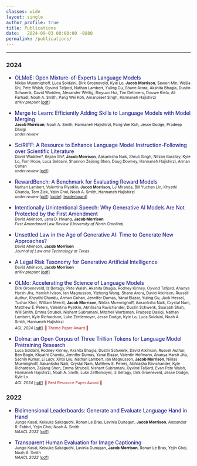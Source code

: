 ```yaml
---
classes: wide
layout: single
author_profile: true
title: Publications
date:   2024-09-03 00:00:00 -0800
permalink: /publications/
---   
```


<!-- ## Publications          -->

***
### 2024

* <a href="https://arxiv.org/abs/2409.02060" style="text-decoration:none;color:navy">OLMoE: Open Mixture-of-Experts Language Models</a>              
<span style="font-size:0.75em;">Niklas Muennighoff, Luca Soldaini, Dirk Groeneveld, Kyle Lo, **Jacob Morrison**, Sewon Min, Weijia Shi, Pete Walsh, Oyvind Tafjord, Nathan Lambert, Yuling Gu, Shane Arora, Akshita Bhagia, Dustin Schwenk, David Wadden, Alexander Wettig, Binyuan Hui, Tim Dettmers, Douwe Kiela, Ali Farhadi, Noah A. Smith, Pang Wei Koh, Amanpreet Singh, Hannaneh Hajishirzi</span><br>
<span style="font-size:0.75em;">*arXiv preprint* \[[pdf](https://arxiv.org/pdf/2409.02060)\]</span>

* <a href="" style="text-decoration:none;color:navy">Merge to Learn: Efficiently Adding Skills to Language Models with Model Merging</a>              
<span style="font-size:0.75em;">**Jacob Morrison**, Noah A. Smith, Hannaneh Hajishirzi, Pang Wei Koh, Jesse Dodge, Pradeep Dasigi</span><br>
<span style="font-size:0.75em;">*under review*</span>

* <a href="https://arxiv.org/abs/2406.07835" style="text-decoration:none;color:navy">SciRIFF: A Resource to Enhance Language Model Instruction-Following over Scientific Literature</a>              
<span style="font-size:0.75em;">David Wadden\*, Kejian Shi\*, **Jacob Morrison**, Aakanksha Naik, Shruti Singh, Nitzan Barzilay, Kyle Lo, Tom Hope, Luca Soldaini, Shannon Zejiang Shen, Doug Downey, Hannaneh Hajishirzi, Arman Cohan</span><br>
<span style="font-size:0.75em;">*under review* \[[pdf](https://arxiv.org/pdf/2406.07835)\]</span>

* <a href="https://huggingface.co/spaces/allenai/reward-bench" style="text-decoration:none;color:navy">RewardBench: A Benchmark for Evaluating Reward Models</a>              
<span style="font-size:0.75em;">Nathan Lambert, Valentina Piyatkin, **Jacob Morrison**, LJ Miranda, Bill Yuchen Lin, Khyathi Chandu, Tom Zick, Yejin Choi, Noah A. Smith, Hannaneh Hajishirzi</span><br>
<span style="font-size:0.75em;">*under review* \[[pdf](https://arxiv.org/pdf/2403.13787)\] \[[code](https://github.com/allenai/reward-bench/)\] \[[leaderboard](https://huggingface.co/spaces/allenai/reward-bench)\]</span>

* <a href="" style="text-decoration:none;color:navy">Intentionally Unintentional Speech: Why Generative AI Models Are Not Protected by the First Amendment</a>              
<span style="font-size:0.75em;">David Atkinson, Jena D. Hwang, **Jacob Morrison**</span><br>
<span style="font-size:0.75em;">*First Amendment Law Review (University of North Carolina)* </span>

* <a href="" style="text-decoration:none;color:navy">Unsettled Law in the Age of Generative AI: Time to Generate New Approaches?</a>              
<span style="font-size:0.75em;">David Atkinson, **Jacob Morrison**</span><br>
<span style="font-size:0.75em;">*Journal of Law and Technology at Texas* </span>

* <a href="https://arxiv.org/abs/2404.09479" style="text-decoration:none;color:navy">A Legal Risk Taxonomy for Generative Artificial Intelligence</a>              
<span style="font-size:0.75em;">David Atkinson, **Jacob Morrison**</span><br>
<span style="font-size:0.75em;">*arXiv preprint* \[[pdf](https://arxiv.org/pdf/2404.09479)\]</span>

* <a href="https://arxiv.org/abs/2402.00838" style="text-decoration:none;color:navy">OLMo: Accelerating the Science of Language Models</a>              
<span style="font-size:0.75em;">Dirk Groeneveld, Iz Beltagy, Pete Walsh, Akshita Bhagia, Rodney Kinney, Oyvind Tafjord, Ananya Harsh Jha, Hamish Ivison, Ian Magnusson, Yizhong Wang, Shane Arora, David Atkinson, Russell Authur, Khyathi Chandu, Arman Cohan, Jennifer Dumas, Yanai Elazar, Yuling Gu, Jack Hessel, Tushar Khot, William Merrill, **Jacob Morrison**, Niklas Muennighoff, Aakanksha Naik, Crystal Nam, Matthew E. Peters, Valentina Pyatkin, Abhilasha Ravichander, Dustin Schwenk, Saurabh Shah, Will Smith, Emma Strubell, Nishant Subramani, Mitchell Wortsman, Pradeep Dasigi, Nathan Lambert, Kyle Richardson, Luke Zettlemoyer, Jesse Dodge, Kyle Lo, Luca Soldaini, Noah A. Smith, Hannaneh Hajishirzi</span><br>
<span style="font-size:0.75em;">*ACL 2024* \[[pdf](https://arxiv.org/pdf/2402.00838.pdf)\]</span> <span style="color: #B22222; font-size:0.75em;">🥇 Theme Paper Award 🥇</span>

* <a href="https://arxiv.org/abs/2402.00159" style="text-decoration:none;color:navy">Dolma: an Open Corpus of Three Trillion Tokens for Language Model Pretraining Research</a>              
<span style="font-size:0.74em;">Luca Soldaini, Rodney Kinney, Akshita Bhagia, Dustin Schwenk, David Atkinson, Russell Authur, Ben Bogin, Khyathi Chandu, Jennifer Dumas, Yanai Elazar, Valentin Hofmann, Ananya Harsh Jha, Sachin Kumar, Li Lucy, Xinxi Lyu, Nathan Lambert, Ian Magnusson, **Jacob Morrison**, Niklas Muennighoff, Aakanksha Naik, Crystal Nam, Matthew E. Peters, Abhilasha Ravichander, Kyle Richardson, Zejiang Shen, Emma Strubell, Nishant Subramani, Oyvind Tafjord, Evan Pete Walsh, Hannaneh Hajishirzi, Noah A. Smith, Luke Zettlemoyer, Iz Beltagy, Dirk Groeneveld, Jesse Dodge, Kyle Lo</span><br>
<span style="font-size:0.75em;">*ACL 2024* \[[pdf](https://arxiv.org/pdf/2402.00159.pdf)\]</span> <span style="color: #B22222; font-size:0.75em;">🥇 Best Resource Paper Award 🥇</span>

### 2022
* <a href="https://arxiv.org/abs/2112.04139" style="text-decoration:none;color:navy">Bidimensional Leaderboards: Generate and Evaluate Language Hand in Hand</a>              
<span style="font-size:0.75em;">Jungo Kasai, Keisuke Sakaguchi, Ronan Le Bras, Lavinia Dunagan, **Jacob Morrison**, Alexander R. Fabbri, Yejin Choi, Noah A. Smith</span><br>
<span style="font-size:0.75em;">*NAACL 2022* \[[pdf](https://arxiv.org/pdf/2112.04139.pdf)\]</span>

* <a href="https://arxiv.org/abs/2111.08940" style="text-decoration:none;color:navy">Transparent Human Evaluation for Image Captioning</a>              
<span style="font-size:0.75em;">Jungo Kasai, Keisuke Sakaguchi, Lavinia Dunagan, **Jacob Morrison**, Ronan Le Bras, Yejin Choi, Noah A. Smith</span><br>
<span style="font-size:0.75em;">*NAACL 2022* \[[pdf](https://arxiv.org/pdf/2111.08940.pdf)\]</span>
